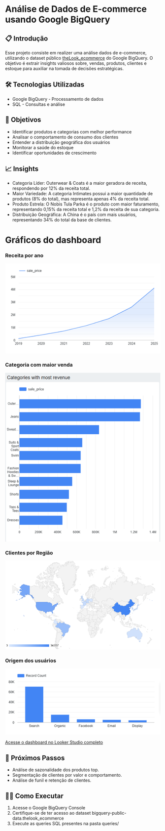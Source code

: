 # Análise de Dados de E-commerce usando Google BigQuery 

## 📋 Introdução 
Esse projeto consiste em realizer uma análise dados de e-commerce, utilizando o dataset público [theLook_ecommerce](https://console.cloud.google.com/marketplace/product/bigquery-public-data/thelook-ecommerce?hl=pt-br&project=oceanic-depth-470715-h3) do Google BigQuery. O objetivo é extrair insights valiosos sobre, vendas, produtos, clientes e estoque para auxiliar na tomada de decisões estratégicas.

## 🛠️  Tecnologias Utilizadas
- Google BigQuery - Processamento de dados
- SQL - Consultas e análise

## 🎯 Objetivos 
- Identificar produtos e categorias com melhor performance
- Analisar o comportamento de consumo dos clientes
- Entender a distribuição geográfica dos usuários
- Monitorar a saúde do estoque
- Identificar oportunidades de crescimento

## 📈 Insights
- Categoria Líder: Outerwear & Coats é a maior geradora de receita, respondendo por 12% da receita total.
- Maior Variedade: A categoria Intimates possui a maior quantidade de produtos (8% do total), mas representa apenas 4% da receita total.
- Produto Estrela: O Nobis Tula Parka é o produto com maior faturamento, representando 0,15% da receita total e 1,2% da receita de sua categoria.
- Distribuição Geográfica: A China é o país com mais usuários, representando 34% do total da base de clientes.

# Gráficos do dashboard

### Receita por ano
![Receita por ano](assets/03_sales_over_year.png)

### Categoria com maior venda
![Categoria com maior venda](assets/04_categories_with_most_revenue.png)

### Clientes por Região
![Clientes por região](assets/02_countries.png)

### Origem dos usuários
![Origem dos usuários](assets/01_user_traffic.png)

[Acesse o dashboard no Looker Studio completo](https://lookerstudio.google.com/reporting/46f55ab6-6bc4-49b3-b55a-760bef49ddf7)

## 🚀  Próximos Passos
- Análise de sazonalidade dos produtos top.
- Segmentação de clientes por valor e comportamento.
- Análise de funil e retenção de clientes.

## 👨‍💻 Como Executar
1. Acesse o Google BigQuery Console
2. Certifique-se de ter acesso ao dataset bigquery-public-data.thelook_ecommerce
3. Execute as queries SQL presentes na pasta queries/